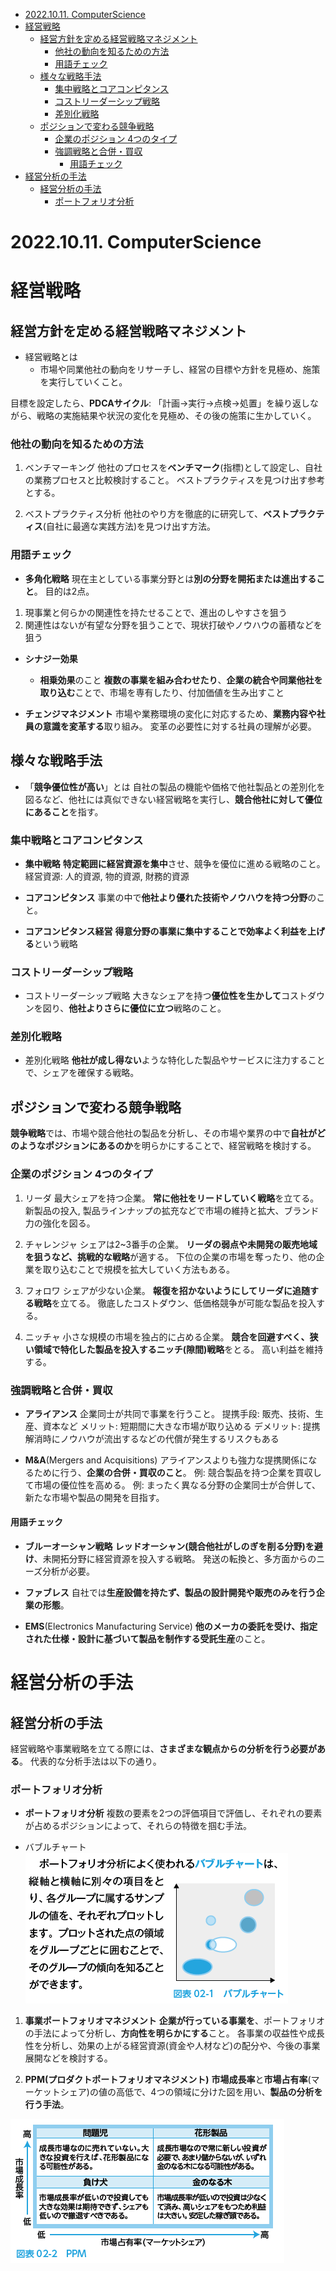 - [2022.10.11. ComputerScience](#20221011-computerscience)
- [経営戦略](#経営戦略)
  - [経営方針を定める経営戦略マネジメント](#経営方針を定める経営戦略マネジメント)
    - [他社の動向を知るための方法](#他社の動向を知るための方法)
    - [用語チェック](#用語チェック)
  - [様々な戦略手法](#様々な戦略手法)
    - [集中戦略とコアコンピタンス](#集中戦略とコアコンピタンス)
    - [コストリーダーシップ戦略](#コストリーダーシップ戦略)
    - [差別化戦略](#差別化戦略)
  - [ポジションで変わる競争戦略](#ポジションで変わる競争戦略)
    - [企業のポジション 4つのタイプ](#企業のポジション-4つのタイプ)
    - [強調戦略と合併・買収](#強調戦略と合併買収)
      - [用語チェック](#用語チェック-1)
- [経営分析の手法](#経営分析の手法)
  - [経営分析の手法](#経営分析の手法-1)
    - [ポートフォリオ分析](#ポートフォリオ分析)
# 2022.10.11. ComputerScience

# 経営戦略

## 経営方針を定める経営戦略マネジメント

* 経営戦略とは
  + 市場や同業他社の動向をリサーチし、経営の目標や方針を見極め、施策を実行していくこと。

目標を設定したら、**PDCAサイクル**: 「計画->実行->点検->処置」を繰り返しながら、戦略の実施結果や状況の変化を見極め、その後の施策に生かしていく。

### 他社の動向を知るための方法

1. ベンチマーキング
他社のプロセスを**ベンチマーク**(指標)として設定し、自社の業務プロセスと比較検討すること。
ベストプラクティスを見つけ出す参考とする。

2. ベストプラクティス分析
他社のやり方を徹底的に研究して、**ベストプラクティス**(自社に最適な実践方法)を見つけ出す方法。

### 用語チェック

* **多角化戦略**
現在主としている事業分野とは**別の分野を開拓または進出すること**。
目的は2点。
1. 現事業と何らかの関連性を持たせることで、進出のしやすさを狙う
2. 関連性はないが有望な分野を狙うことで、現状打破やノウハウの蓄積などを狙う

* **シナジー効果**
  + **相乗効果**のこと
**複数の事業を組み合わせたり**、**企業の統合や同業他社を取り込む**ことで、市場を専有したり、付加価値を生み出すこと

* **チェンジマネジメント**
市場や業務環境の変化に対応するため、**業務内容や社員の意識を変革する**取り組み。
変革の必要性に対する社員の理解が必要。

## 様々な戦略手法

* 「**競争優位性が高い**」とは
自社の製品の機能や価格で他社製品との差別化を図るなど、他社には真似できない経営戦略を実行し、**競合他社に対して優位にあること**を指す。

### 集中戦略とコアコンピタンス

* **集中戦略**
**特定範囲に経営資源を集中**させ、競争を優位に進める戦略のこと。
経営資源: 人的資源, 物的資源, 財務的資源

* **コアコンピタンス**
事業の中で**他社より優れた技術やノウハウを持つ分野**のこと。

* **コアコンピタンス経営**
**得意分野の事業に集中することで効率よく利益を上げる**という戦略

### コストリーダーシップ戦略

* コストリーダーシップ戦略
大きなシェアを持つ**優位性を生かして**コストダウンを図り、**他社よりさらに優位に立つ**戦略のこと。

### 差別化戦略

* 差別化戦略
**他社が成し得ない**ような特化した製品やサービスに注力することで、シェアを確保する戦略。

## ポジションで変わる競争戦略

**競争戦略**では、市場や競合他社の製品を分析し、その市場や業界の中で**自社がどのようなポジションにあるのか**を明らかにすることで、経営戦略を検討する。

### 企業のポジション 4つのタイプ

1. リーダ
最大シェアを持つ企業。
**常に他社をリードしていく戦略**を立てる。
新製品の投入, 製品ラインナップの拡充などで市場の維持と拡大、ブランド力の強化を図る。

2. チャレンジャ
シェアは2~3番手の企業。
**リーダの弱点や未開発の販売地域を狙うなど、挑戦的な戦略**が適する。
下位の企業の市場を奪ったり、他の企業を取り込むことで規模を拡大していく方法もある。

3. フォロワ
シェアが少ない企業。
**報復を招かないようにしてリーダに追随する戦略**を立てる。
徹底したコストダウン、低価格競争が可能な製品を投入する。

4. ニッチャ
小さな規模の市場を独占的に占める企業。
**競合を回避すべく、狭い領域で特化した製品を投入するニッチ(隙間)戦略**をとる。
高い利益を維持する。

### 強調戦略と合併・買収

* **アライアンス**
企業同士が共同で事業を行うこと。
提携手段: 販売、技術、生産、資本など
メリット: 短期間に大きな市場が取り込める
デメリット: 提携解消時にノウハウが流出するなどの代償が発生するリスクもある

* **M&A**(Mergers and Acquisitions)
アライアンスよりも強力な提携関係になるために行う、**企業の合併・買収のこと**。
例: 競合製品を持つ企業を買収して市場の優位性を高める。
例: まったく異なる分野の企業同士が合併して、新たな市場や製品の開発を目指す。

#### 用語チェック

* **ブルーオーシャン戦略**
**レッドオーシャン(競合他社がしのぎを削る分野)を避け**、未開拓分野に経営資源を投入する戦略。
発送の転換と、多方面からのニーズ分析が必要。

* **ファブレス**
自社では**生産設備を持たず、製品の設計開発や販売のみを行う企業の形態**。

* **EMS**(Electronics Manufacturing Service)
**他のメーカの委託を受け、指定された仕様・設計に基づいて製品を制作する受託生産**のこと。

# 経営分析の手法

## 経営分析の手法

経営戦略や事業戦略を立てる際には、**さまざまな観点からの分析を行う必要がある**。
代表的な分析手法は以下の通り。

### ポートフォリオ分析

* **ポートフォリオ分析**
複数の要素を2つの評価項目で評価し、それぞれの要素が占めるポジションによって、それらの特徴を掴む手法。

* バブルチャート
![](2022-10-11-10-45-48.png)

1. **事業ポートフォリオマネジメント**
**企業が行っている事業を**、ポートフォリオの手法によって分析し、**方向性を明らかにする**こと。
各事業の収益性や成長性を分析し、効果の上がる経営資源(資金や人材など)の配分や、今後の事業展開などを検討する。

2. **PPM(プロダクトポートフォリオマネジメント)**
**市場成長率**と**市場占有率**(マーケットシェア)の値の高低で、4つの領域に分けた図を用い、**製品の分析を行う手法**。

![](2022-10-11-10-49-47.png)
